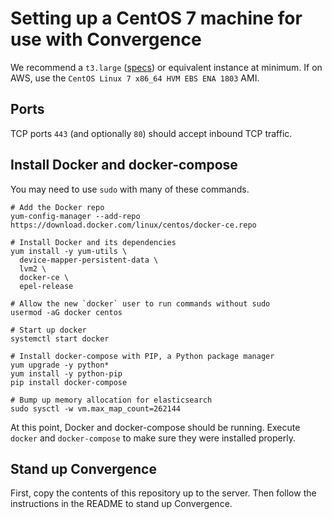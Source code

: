 # Setting up a CentOS 7 machine for use with Convergence

We recommend a `t3.large` ([specs](https://aws.amazon.com/ec2/instance-types/t3/)) or equivalent instance at minimum.  If on AWS, use the `CentOS Linux 7 x86_64 HVM EBS ENA 1803` AMI.

## Ports

TCP ports `443` (and optionally `80`) should accept inbound TCP traffic.

## Install Docker and docker-compose

You may need to use `sudo` with many of these commands.

```
# Add the Docker repo 
yum-config-manager --add-repo https://download.docker.com/linux/centos/docker-ce.repo

# Install Docker and its dependencies
yum install -y yum-utils \
  device-mapper-persistent-data \
  lvm2 \
  docker-ce \
  epel-release

# Allow the new `docker` user to run commands without sudo
usermod -aG docker centos

# Start up docker
systemctl start docker

# Install docker-compose with PIP, a Python package manager
yum upgrade -y python*
yum install -y python-pip
pip install docker-compose

# Bump up memory allocation for elasticsearch
sudo sysctl -w vm.max_map_count=262144
```

At this point, Docker and docker-compose should be running.  Execute `docker` and `docker-compose` to make sure they were installed properly.

## Stand up Convergence

First, copy the contents of this repository up to the server.  Then follow the instructions in the README to stand up Convergence.
